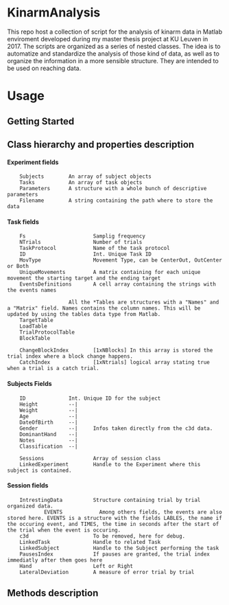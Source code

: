# KinarmAnalysis

This repo host a collection of script for the analysis of kinarm data in Matlab enviroment developed during my master thesis project at KU Leuven in 2017. 
The scripts are organized as a series of nested classes. The idea is to automatize and standardize the analysis of those kind of data, as well as to organize the information in a more sensible structure.
They are intended to be used on reaching data.

# Usage
## Getting Started


## Class hierarchy and properties description

              
#### Experiment fields
        Subjects        An array of subject objects
        Tasks           An array of task objects
        Parameters      A structure with a whole bunch of descriptive parameters
        Filename        A string containing the path where to store the data
              
#### Task fields
        Fs                      Samplig frequency
        NTrials                 Number of trials
        TaskProtocol            Name of the task protocol
        ID                      Int. Unique Task ID
        MovType                 Movement Type, can be CenterOut, OutCenter or Both
        UniqueMovements         A matrix containing for each unique movement the starting target and the ending target
        EventsDefinitions       A cell array containing the strings with the events names
        
                        All the *Tables are structures with a "Names" and a "Matrix" field. Names contains the column names. This will be updated by using the tables data type from Matlab.
        TargetTable
        LoadTable
        TrialProtocolTable
        BlockTable
        
        ChangeBlockIndex        [1xNBlocks] In this array is stored the trial index where a block change happens.
        CatchIndex              [1xNtrials] logical array stating true when a trial is a catch trial.
 
 #### Subjects Fields
        ID              Int. Unique ID for the subject
        Height          --|
        Weight          --|
        Age             --|
        DateOfBirth     --|
        Gender          --|     Infos taken directly from the c3d data.
        DominantHand    --|
        Notes           --|
        Classification  --|
        
        Sessions                Array of session class
        LinkedExperiment        Handle to the Experiment where this subject is contained. 
        
#### Session fields
        IntrestingData          Structure containing trial by trial organized data.
                EVENTS            Among others fields, the events are also stored here. EVENTS is a structure with the fields LABLES, the name if the occuring event, and TIMES, the time in seconds after the start of the trial when the event is occuring.
        c3d                     To be removed, here for debug.
        LinkedTask              Handle to related Task
        LinkedSubject           Handle to the Subject performing the task
        PausesIndex             If pauses are granted, the trial index immediatly after them goes here
        Hand                    Left or Right
        LateralDeviation        A measure of error trial by trial


## Methods description
